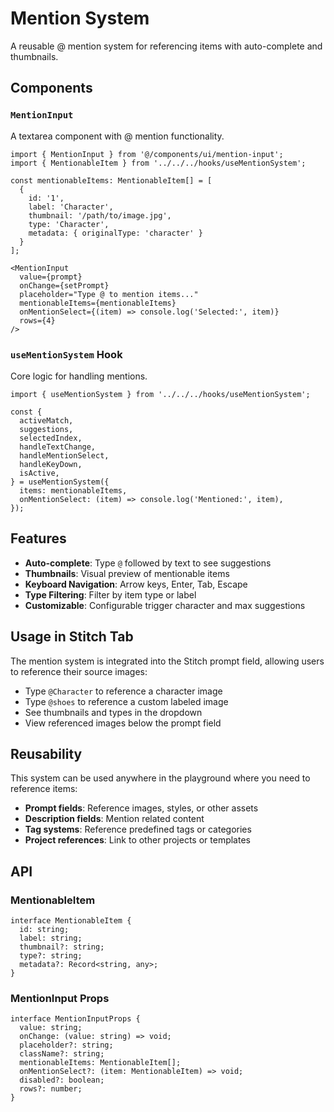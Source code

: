 # Mention System

A reusable @ mention system for referencing items with auto-complete and thumbnails.

## Components

### `MentionInput`
A textarea component with @ mention functionality.

```tsx
import { MentionInput } from '@/components/ui/mention-input';
import { MentionableItem } from '../../../hooks/useMentionSystem';

const mentionableItems: MentionableItem[] = [
  {
    id: '1',
    label: 'Character',
    thumbnail: '/path/to/image.jpg',
    type: 'Character',
    metadata: { originalType: 'character' }
  }
];

<MentionInput
  value={prompt}
  onChange={setPrompt}
  placeholder="Type @ to mention items..."
  mentionableItems={mentionableItems}
  onMentionSelect={(item) => console.log('Selected:', item)}
  rows={4}
/>
```

### `useMentionSystem` Hook
Core logic for handling mentions.

```tsx
import { useMentionSystem } from '../../../hooks/useMentionSystem';

const {
  activeMatch,
  suggestions,
  selectedIndex,
  handleTextChange,
  handleMentionSelect,
  handleKeyDown,
  isActive,
} = useMentionSystem({
  items: mentionableItems,
  onMentionSelect: (item) => console.log('Mentioned:', item),
});
```

## Features

- **Auto-complete**: Type `@` followed by text to see suggestions
- **Thumbnails**: Visual preview of mentionable items
- **Keyboard Navigation**: Arrow keys, Enter, Tab, Escape
- **Type Filtering**: Filter by item type or label
- **Customizable**: Configurable trigger character and max suggestions

## Usage in Stitch Tab

The mention system is integrated into the Stitch prompt field, allowing users to reference their source images:

- Type `@Character` to reference a character image
- Type `@shoes` to reference a custom labeled image
- See thumbnails and types in the dropdown
- View referenced images below the prompt field

## Reusability

This system can be used anywhere in the playground where you need to reference items:

- **Prompt fields**: Reference images, styles, or other assets
- **Description fields**: Mention related content
- **Tag systems**: Reference predefined tags or categories
- **Project references**: Link to other projects or templates

## API

### MentionableItem
```tsx
interface MentionableItem {
  id: string;
  label: string;
  thumbnail?: string;
  type?: string;
  metadata?: Record<string, any>;
}
```

### MentionInput Props
```tsx
interface MentionInputProps {
  value: string;
  onChange: (value: string) => void;
  placeholder?: string;
  className?: string;
  mentionableItems: MentionableItem[];
  onMentionSelect?: (item: MentionableItem) => void;
  disabled?: boolean;
  rows?: number;
}
```
